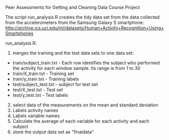 
Peer Assessments for Getting and Cleaning Data Course Project

The script run_analysis.R creates the tidy data set from the data collected from the accelerometers from the Samsung Galaxy S smartphone: http://archive.ics.uci.edu/ml/datasets/Human+Activity+Recognition+Using+Smartphones 

run_analysis.R:


1.  merges the training and the test data sets to one data set:
   
  * train/subject_train.txt - Each row identifies the subject who performed the activity for each window sample. Its range is from 1 to 30
  * train/X_train.txt - Training set
  * train/y_train.txt - Training labels
  * test/subject_test.txt - subject for test set
  * test/X_test.txt - Test set
  * test/y_test.txt - Test labels


2.  select data of the measurements on the mean and standard deviation
3.  Labels activity names 
4.  Labels variable names
5.  Calculate the average of each variable for each activity and each subject
6.  store the output data set as "finaldata"



